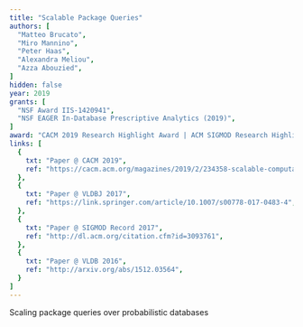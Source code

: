 ```yaml
---
title: "Scalable Package Queries"
authors: [ 
  "Matteo Brucato",
  "Miro Mannino",
  "Peter Haas",
  "Alexandra Meliou",
  "Azza Abouzied",
]
hidden: false
year: 2019
grants: [
  "NSF Award IIS-1420941",
  "NSF EAGER In-Database Prescriptive Analytics (2019)",
]
award: "CACM 2019 Research Highlight Award | ACM SIGMOD Research Highlight Award | Best of VLDB 2016"
links: [
  {
    txt: "Paper @ CACM 2019",
    ref: "https://cacm.acm.org/magazines/2019/2/234358-scalable-computation-of-high-order-optimization-queries/abstract",
  },
  {
    txt: "Paper @ VLDBJ 2017",
    ref: "https://link.springer.com/article/10.1007/s00778-017-0483-4",
  },
  {
    txt: "Paper @ SIGMOD Record 2017",
    ref: "http://dl.acm.org/citation.cfm?id=3093761",
  },
  {
    txt: "Paper @ VLDB 2016",
    ref: "http://arxiv.org/abs/1512.03564",
  }
]
---
```

Scaling package queries over probabilistic databases